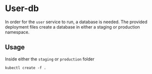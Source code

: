 # User-db

In order for the `user` service to run, a database is needed.
The provided deployment files create a database in either a staging or production namespace.

## Usage
Inside either the `staging` or `production` folder
```
kubectl create -f .
```
